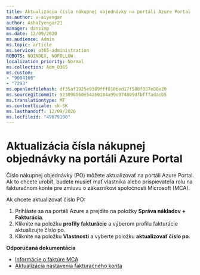 ```yaml
---
title: Aktualizácia čísla nákupnej objednávky na portáli Azure Portal
ms.author: v-aiyengar
author: AshaIyengar21
manager: dansimp
ms.date: 12/09/2020
ms.audience: Admin
ms.topic: article
ms.service: o365-administration
ROBOTS: NOINDEX, NOFOLLOW
localization_priority: Normal
ms.collection: Adm_O365
ms.custom:
- "9004166"
- "7293"
ms.openlocfilehash: df35af1925e9389fff810bed17f580f087e88e20
ms.sourcegitcommit: 523098560e54a50184a99c974809dfbfffadacb5
ms.translationtype: MT
ms.contentlocale: sk-SK
ms.lasthandoff: 12/09/2020
ms.locfileid: "49679190"
---
```

# <a name="how-to-update-an-purchase-order-number-in-azure-portal"></a>Aktualizácia čísla nákupnej objednávky na portáli Azure Portal

Číslo nákupnej objednávky (PO) môžete aktualizovať na portáli Azure Portal. Ak to chcete urobiť, budete musieť mať vlastníka alebo prispievateľa rolu na fakturačnom konte pre zmluvu o zákazníkovi spoločnosti Microsoft (MCA). 

Ak chcete aktualizovať číslo PO:
1. Prihláste sa na portáli Azure a prejdite na položky **Správa nákladov + Fakturácia**.
1. Kliknite na položku **profily fakturácie** a výberom profilu fakturácie aktualizujte číslo po.
1. Kliknite na položku **Vlastnosti** a vyberte položku **aktualizovať číslo po**. 

**Odporúčaná dokumentácia**

- [Informácie o faktúre MCA](https://docs.microsoft.com/azure/cost-management-billing/understand/mca-understand-your-invoice)
- [Aktualizácia nastavenia fakturačného konta](https://docs.microsoft.com/microsoft-store/update-microsoft-store-for-business-account-settings)  
